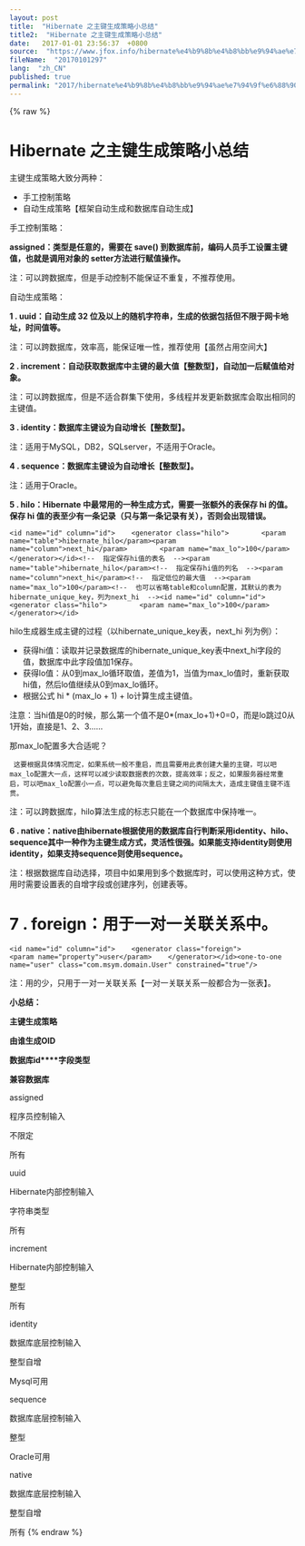 ```yaml
---
layout: post
title:  "Hibernate 之主键生成策略小总结"
title2:  "Hibernate 之主键生成策略小总结"
date:   2017-01-01 23:56:37  +0800
source:  "https://www.jfox.info/hibernate%e4%b9%8b%e4%b8%bb%e9%94%ae%e7%94%9f%e6%88%90%e7%ad%96%e7%95%a5%e5%b0%8f%e6%80%bb%e7%bb%93.html"
fileName:  "20170101297"
lang:  "zh_CN"
published: true
permalink: "2017/hibernate%e4%b9%8b%e4%b8%bb%e9%94%ae%e7%94%9f%e6%88%90%e7%ad%96%e7%95%a5%e5%b0%8f%e6%80%bb%e7%bb%93.html"
---
```

{% raw %}
# Hibernate 之主键生成策略小总结 


主键生成策略大致分两种：

- 手工控制策略
- 自动生成策略【框架自动生成和数据库自动生成】

手工控制策略：

**assigned：类型是任意的，需要在 save() 到数据库前，编码人员手工设置主键值，也就是调用对象的 setter方法进行赋值操作。**

注：可以跨数据库，但是手动控制不能保证不重复，不推荐使用。

自动生成策略：

**1 . uuid：自动生成 32 位及以上的随机字符串，生成的依据包括但不限于网卡地址，时间值等。**

注：可以跨数据库，效率高，能保证唯一性，推荐使用【虽然占用空间大】

**2 . increment：自动获取数据库中主键的最大值【整数型】，自动加一后赋值给对象。**

注：可以跨数据库，但是不适合群集下使用，多线程并发更新数据库会取出相同的主键值。

**3 . identity：数据库主键设为自动增长【整数型】。**

注：适用于MySQL，DB2，SQLserver，不适用于Oracle。

**4 . sequence：数据库主键设为自动增长【整数型】。**

注：适用于Oracle。

**5 . hilo：Hibernate 中最常用的一种生成方式，需要一张额外的表保存 hi 的值。保存 hi 值的表至少有一条记录（只与第一条记录有关），否则会出现错误。**

    <id name="id" column="id">    <generator class="hilo">        <param name="table">hibernate_hilo</param><param name="column">next_hi</param>        <param name="max_lo">100</param>    </generator></id><!--  指定保存hi值的表名  --><param name="table">hibernate_hilo</param><!--  指定保存hi值的列名  --><param name="column">next_hi</param><!--  指定低位的最大值  --><param name="max_lo">100</param><!--  也可以省略table和column配置，其默认的表为hibernate_unique_key，列为next_hi  --><id name="id" column="id">    <generator class="hilo">        <param name="max_lo">100</param>    </generator></id>

hilo生成器生成主键的过程（以hibernate_unique_key表，next_hi 列为例）：

-  获得hi值：读取并记录数据库的hibernate_unique_key表中next_hi字段的值，数据库中此字段值加1保存。
-  获得lo值：从0到max_lo循环取值，差值为1，当值为max_lo值时，重新获取hi值，然后lo值继续从0到max_lo循环。
-  根据公式 hi * (max_lo + 1) + lo计算生成主键值。

注意：当hi值是0的时候，那么第一个值不是0*(max_lo+1)+0=0，而是lo跳过0从1开始，直接是1、2、3……

那max_lo配置多大合适呢？

     这要根据具体情况而定，如果系统一般不重启，而且需要用此表创建大量的主键，可以吧max_lo配置大一点，这样可以减少读取数据表的次数，提高效率；反之，如果服务器经常重启，可以吧max_lo配置小一点，可以避免每次重启主键之间的间隔太大，造成主键值主键不连贯。

注：可以跨数据库，hilo算法生成的标志只能在一个数据库中保持唯一。

**6 . native：native由hibernate根据使用的数据库自行判断采用identity、hilo、sequence其中一种作为主键生成方式，灵活性很强。如果能支持identity则使用identity，如果支持sequence则使用sequence。**

注：根据数据库自动选择，项目中如果用到多个数据库时，可以使用这种方式，使用时需要设置表的自增字段或创建序列，创建表等。

# 7 . foreign：用于一对一关联关系中。

    <id name="id" column="id">    <generator class="foreign">         <param name="property">user</param>    </generator></id><one-to-one name="user" class="com.msym.domain.User" constrained="true"/>

注：用的少，只用于一对一关联关系【一对一关联关系一般都合为一张表】。

**小总结：**

**主键生成策略**

**由谁生成OID**

**数据库id****字段类型**

**兼容数据库**

assigned

程序员控制输入

不限定

所有

uuid 

Hibernate内部控制输入

字符串类型

所有

increment 

Hibernate内部控制输入

整型

所有

identity

数据库底层控制输入

整型自增

Mysql可用

sequence

数据库底层控制输入

整型

Oracle可用

native

数据库底层控制输入

整型自增

所有
{% endraw %}